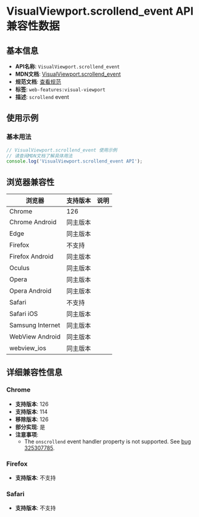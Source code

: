 # VisualViewport.scrollend_event API 兼容性数据

## 基本信息

- **API名称**: `VisualViewport.scrollend_event`
- **MDN文档**: [VisualViewport.scrollend_event](https://developer.mozilla.org/docs/Web/API/VisualViewport/scrollend_event)
- **规范文档**: [查看规范](https://drafts.csswg.org/cssom-view/#eventdef-document-scrollend)
- **标签**: `web-features:visual-viewport`
- **描述**: `scrollend` event

## 使用示例

### 基本用法

```javascript
// VisualViewport.scrollend_event 使用示例
// 请查阅MDN文档了解具体用法
console.log('VisualViewport.scrollend_event API');
```

## 浏览器兼容性

| 浏览器 | 支持版本 | 说明 |
|--------|----------|------|
| Chrome | 126 |  |
| Chrome Android | 同主版本 |  |
| Edge | 同主版本 |  |
| Firefox | 不支持 |  |
| Firefox Android | 同主版本 |  |
| Oculus | 同主版本 |  |
| Opera | 同主版本 |  |
| Opera Android | 同主版本 |  |
| Safari | 不支持 |  |
| Safari iOS | 同主版本 |  |
| Samsung Internet | 同主版本 |  |
| WebView Android | 同主版本 |  |
| webview_ios | 同主版本 |  |

## 详细兼容性信息

### Chrome

- **支持版本**: 126
- **支持版本**: 114
- **移除版本**: 126
- **部分实现**: 是
- **注意事项**:
  - The `onscrollend` event handler property is not supported. See [bug 325307785](https://crbug.com/325307785).

### Firefox

- **支持版本**: 不支持

### Safari

- **支持版本**: 不支持

